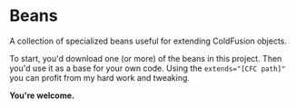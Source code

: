 # Beans #

A collection of specialized beans useful for extending ColdFusion objects.

To start, you'd download one (or more) of the beans in this project. Then you'd
use it as a base for your own code. Using the `extends="[CFC path]"` you can
profit from my hard work and tweaking.

**You're welcome.**